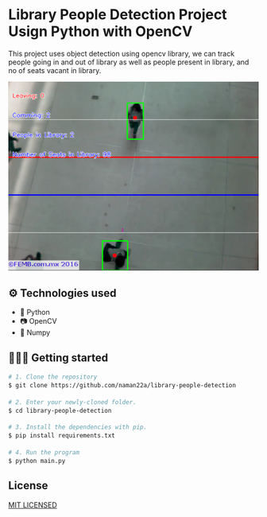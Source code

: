# Library People Detection Project Usign Python with OpenCV

This project uses object detection using opencv library, we can track people going in and out of library as well as people present in library, and no of seats vacant in library.

![Project Preview](./assets/image.png)

## ⚙️ Technologies used

-   🐍 Python
-   📷 OpenCV
-   🔢 Numpy

## 🚶🏻‍♂️ Getting started

```bash
# 1. Clone the repository
$ git clone https://github.com/naman22a/library-people-detection

# 2. Enter your newly-cloned folder.
$ cd library-people-detection

# 3. Install the dependencies with pip.
$ pip install requirements.txt

# 4. Run the program
$ python main.py
```

## License

[MIT LICENSED](./LICENSE)
